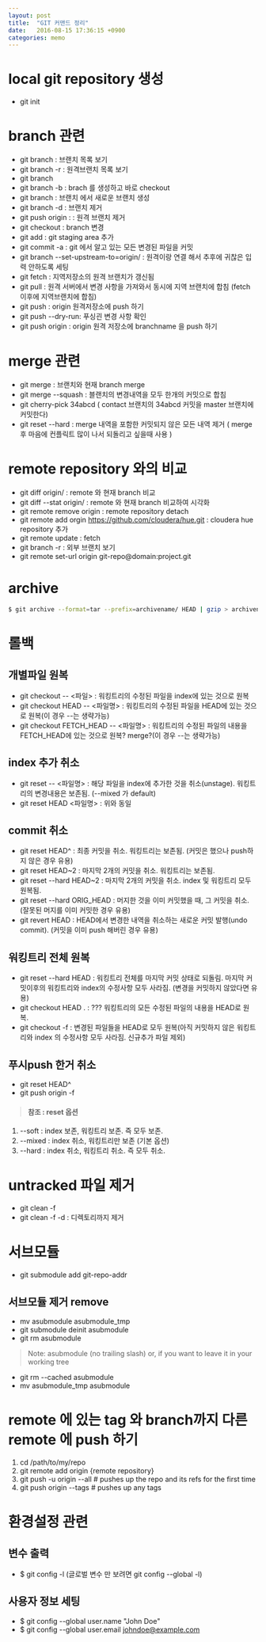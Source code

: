 ```yaml
---
layout: post
title:  "GIT 커맨드 정리"
date:   2016-08-15 17:36:15 +0900
categories: memo
---
```


local git repository 생성
========================

* git init

branch 관련
========================

* git branch : 브랜치 목록 보기
* git branch -r : 원격브랜치 목록 보기
* git branch <new branch name>
* git branch <new branch name> -b : brach 를 생성하고 바로 checkout
* git branch <new branch name><org branch name> : <org branch name> 브랜치 에서 새로운 <new branch name> 브랜치 생성
* git branch -d <branch name> : 브랜치 제거
* git push origin :<branch name> : 원격 브랜치 제거
* git checkout <branch name> : branch 변경
* git add <filename> : git staging area 추가
* git commit -a : git 에서 알고 있는 모든 변경된 파일을 커밋
* git branch --set-upstream-to=origin/<branch> <branch> : <branch> 원격이랑 연결 해서 추후에 귀찮은 입력 안하도록 세팅
* git fetch : 지역저장소의 원격 브랜치가 갱신됨
* git pull : 원격 서버에서 변경 사항을 가져와서 동시에 지역 브랜치에 합침 (fetch 이후에 지역브랜치에 합침)
* git push : origin 원격저장소에 push 하기
* git push --dry-run: 푸싱괸 변경 사항 확인
* git push origin <branchname> : origin 원격 저장소에 branchname 을 push 하기

merge 관련
=========

* git merge <alternate> : <alternate>브랜치와 현재 branch merge
* git merge --squash <alternate> : <alternate> 블랜치의 변경내역을 모두 한개의 커밋으로 합침
* git cherry-pick 34abcd  ( contact 브랜치의 34abcd 커밋을 master 브랜치에 커밋한다)
* git reset --hard : merge 내역을 포함한 커밋되지 않은 모든 내역 제거 ( merge 후 마음에 컨플릭트 많이 나서 되돌리고 싶을때 사용 )

remote repository 와의 비교
=========

* git diff origin/<branchname> : remote 와 현재 branch 비교
* git diff --stat origin/<branchname> : remote 와 현재 branch 비교하여 시각화
* git remote remove origin : remote repository detach
* git remote add orgin https://github.com/cloudera/hue.git : cloudera hue repository 추가
* git remote update : fetch
* git branch -r : 외부 브랜치 보기
* git remote set-url origin git-repo@domain:project.git

archive
=======

```bash
$ git archive --format=tar --prefix=archivename/ HEAD | gzip > archivename.tar.gz : archive 예제
```

롤백
===

개별파일 원복
----------
* git checkout  -- <파일> : 워킹트리의 수정된 파일을 index에 있는 것으로 원복
* git checkout HEAD -- <파일명> : 워킹트리의 수정된 파일을 HEAD에 있는 것으로 원복(이 경우 --는 생략가능)
* git checkout FETCH_HEAD -- <파일명> : 워킹트리의 수정된 파일의 내용을 FETCH_HEAD에 있는 것으로 원복? merge?(이 경우 --는 생략가능)

index 추가 취소
-------------
* git reset -- <파일명> : 해당 파일을 index에 추가한 것을 취소(unstage). 워킹트리의 변경내용은 보존됨. (--mixed 가 default)
* git reset HEAD <파일명> : 위와 동일

commit 취소
----------
* git reset HEAD^ : 최종 커밋을 취소. 워킹트리는 보존됨. (커밋은 했으나 push하지 않은 경우 유용)
* git reset HEAD~2 : 마지막 2개의 커밋을 취소. 워킹트리는 보존됨.
* git reset --hard HEAD~2 : 마지막 2개의 커밋을 취소. index 및 워킹트리 모두 원복됨.
* git reset --hard ORIG_HEAD : 머지한 것을 이미 커밋했을 때,  그 커밋을 취소. (잘못된 머지를 이미 커밋한 경우 유용)
* git revert HEAD : HEAD에서 변경한 내역을 취소하는 새로운 커밋 발행(undo commit). (커밋을 이미 push 해버린 경우 유용)

워킹트리 전체 원복
-------------
* git reset --hard HEAD : 워킹트리 전체를 마지막 커밋 상태로 되돌림. 마지막 커밋이후의 워킹트리와 index의 수정사항 모두 사라짐. (변경을 커밋하지 않았다면 유용)
* git checkout HEAD . : ??? 워킹트리의 모든 수정된 파일의 내용을 HEAD로 원복.
* git checkout -f : 변경된 파일들을 HEAD로 모두 원복(아직 커밋하지 않은 워킹트리와 index 의 수정사항 모두 사라짐. 신규추가 파일 제외)

푸시push 한거 취소
---------------

* git reset HEAD^
* git push origin -f

> #### 참조 : reset 옵션
 1. --soft : index 보존, 워킹트리 보존. 즉 모두 보존.
 2. --mixed : index 취소, 워킹트리만 보존 (기본 옵션)
 3. --hard : index 취소, 워킹트리 취소. 즉 모두 취소.

untracked 파일 제거
=================

* git clean -f
* git clean -f -d : 디렉토리까지 제거

서브모듈
======

* git submodule add git-repo-addr

서브모듈 제거 remove
-----------------

* mv asubmodule asubmodule_tmp
* git submodule deinit asubmodule    
* git rm asubmodule
> Note: asubmodule (no trailing slash)
  or, if you want to leave it in your working tree
* git rm --cached asubmodule
* mv asubmodule_tmp asubmodule

remote 에 있는 tag 와 branch까지 다른 remote 에 push 하기
===================================================

>
1. cd /path/to/my/repo
2. git remote add origin {remote repository}
3. git push -u origin --all # pushes up the repo and its refs for the first time
4. git push origin --tags # pushes up any tags


환경설정 관련
==========

변수 출력
-------
* $ git config -l (글로벌 변수 만 보려면 git config --global -l)

사용자 정보 세팅
------------

* $ git config --global user.name "John Doe"
* $ git config --global user.email johndoe@example.com
